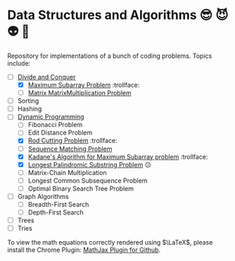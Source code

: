 # Data Structures and Algorithms :sunglasses: :smiling_imp: :alien: :vulcan_salute:
Repository for implementations of a bunch of coding problems. Topics include:

- [ ] [Divide and Conquer](https://github.com/helloimlixin/Data-Structures-and-Algorithms/tree/master/Divide-and-Conquer)
  - [x] [Maximum Subarray Problem](https://github.com/helloimlixin/Data-Structures-and-Algorithms/tree/master/Divide-and-Conquer/src/Problem1_MaximumSubarray) :trollface:
  - [ ] [Matrix MatrixMultiplication Problem](https://github.com/helloimlixin/Data-Structures-and-Algorithms/tree/master/Divide-and-Conquer/src/Problem2_MatrixMultiplication)
- [ ] Sorting
- [ ] Hashing
- [ ] [Dynamic Programming](https://github.com/helloimlixin/Data-Structures-and-Algorithms/tree/master/Dynamic-Programming)
  - [ ] Fibonacci Problem
  - [ ] Edit Distance Problem
  - [x] [Rod Cutting Problem](https://github.com/helloimlixin/Data-Structures-and-Algorithms/tree/master/Dynamic-Programming/src/Problem1_RodCutting) :trollface:
  - [ ] [Sequence Matching Problem](https://github.com/helloimlixin/Data-Structures-and-Algorithms/tree/master/Dynamic-Programming/src/Problem2_SequenceMatching)
  - [x] [Kadane's Algorithm for Maximum Subarray problem](https://github.com/helloimlixin/Data-Structures-and-Algorithms/tree/master/Dynamic-Programming/src/Problem3_KadaneAlgorithm) :trollface:
  - [x] [Longest Palindromic Substring Problem](https://github.com/helloimlixin/Data-Structures-and-Algorithms/tree/master/Dynamic-Programming/src/Problem4_LongestPalindromicSubstring) :confused:
  - [ ] Matrix-Chain Multiplication
  - [ ] Longest Common Subsequence Problem
  - [ ] Optimal Binary Search Tree Problem
- [ ] Graph Algorithms
  - [ ] Breadth-First Search
  - [ ] Depth-First Search
- [ ] Trees
- [ ] Tries

To view the math equations correctly rendered using $\LaTeX$, please install the Chrome Plugin: [MathJax Plugin for Github](https://chrome.google.com/webstore/detail/mathjax-plugin-for-github/ioemnmodlmafdkllaclgeombjnmnbima/related).

